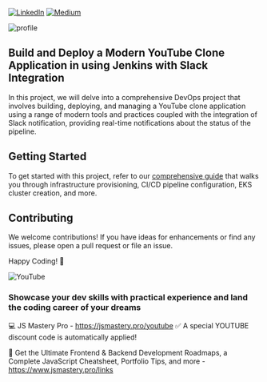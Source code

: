 [![LinkedIn](https://img.shields.io/badge/Connect%20with%20me%20on-LinkedIn-blue.svg)](https://www.linkedin.com/in/gyenoch/)
[![Medium](https://img.shields.io/badge/Medium-12100E?style=for-the-badge&logo=medium&logoColor=white)](https://medium.com/@www.gyenoch)

![profile](https://github.com/user-attachments/assets/ba751967-db87-426e-a198-4d5f85a6ce6a)

## Build and Deploy a Modern YouTube Clone Application in using Jenkins with Slack Integration

In this project, we will delve into a comprehensive DevOps project that involves building, deploying, and managing a YouTube clone application using a range of modern tools and practices coupled with the integration of Slack notification, providing real-time notifications about the status of the pipeline.

## Getting Started
To get started with this project, refer to our [comprehensive guide](https://medium.com/@www.gyenoch/deployment-of-youtube-clone-on-kubernetes-cluster-with-slack-integration-f57f8a9dbe5f) that walks you through infrastructure provisioning, CI/CD pipeline configuration, EKS cluster creation, and more.

## Contributing
We welcome contributions! If you have ideas for enhancements or find any issues, please open a pull request or file an issue.

Happy Coding! 🚀

![YouTube](https://i.ibb.co/4R5RkmW/Thumbnail-5.png)

### Showcase your dev skills with practical experience and land the coding career of your dreams
💻 JS Mastery Pro - https://jsmastery.pro/youtube
✅ A special YOUTUBE discount code is automatically applied!

📙 Get the Ultimate Frontend & Backend Development Roadmaps, a Complete JavaScript Cheatsheet, Portfolio Tips, and more - https://www.jsmastery.pro/links

